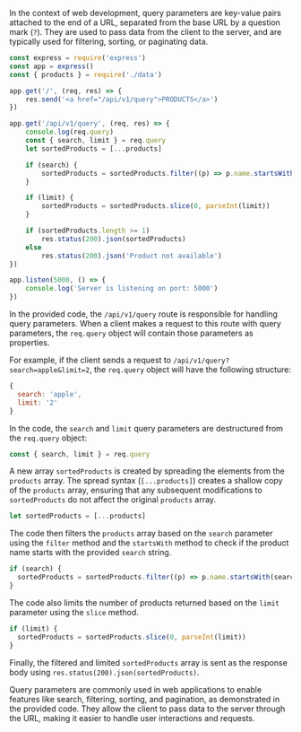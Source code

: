 In the context of web development, query parameters are key-value pairs attached to the end of a URL, separated from the base URL by a question mark (`?`). They are used to pass data from the client to the server, and are typically used for filtering, sorting, or paginating data.

```js
const express = require('express')
const app = express()
const { products } = require('./data')

app.get('/', (req, res) => {
    res.send('<a href="/api/v1/query">PRODUCTS</a>')
})

app.get('/api/v1/query', (req, res) => {
    console.log(req.query)
    const { search, limit } = req.query
    let sortedProducts = [...products]

    if (search) {
        sortedProducts = sortedProducts.filter((p) => p.name.startsWith(search))
    }

    if (limit) {
        sortedProducts = sortedProducts.slice(0, parseInt(limit))
    }

    if (sortedProducts.length >= 1)
        res.status(200).json(sortedProducts)
    else
        res.status(200).json('Product not available')
})

app.listen(5000, () => {
    console.log('Server is listening on port: 5000')
})
```

In the provided code, the `/api/v1/query` route is responsible for handling query parameters. When a client makes a request to this route with query parameters, the `req.query` object will contain those parameters as properties.

For example, if the client sends a request to `/api/v1/query?search=apple&limit=2`, the `req.query` object will have the following structure:

```javascript
{
  search: 'apple',
  limit: '2'
}
```

In the code, the `search` and `limit` query parameters are destructured from the `req.query` object:

```javascript
const { search, limit } = req.query
```

A new array `sortedProducts` is created by spreading the elements from the `products` array. The spread syntax (`[...products]`) creates a shallow copy of the `products` array, ensuring that any subsequent modifications to `sortedProducts` do not affect the original `products` array.

```js
let sortedProducts = [...products]
```

The code then filters the `products` array based on the `search` parameter using the `filter` method and the `startsWith` method to check if the product name starts with the provided `search` string.

```javascript
if (search) {
  sortedProducts = sortedProducts.filter((p) => p.name.startsWith(search))
}
```

The code also limits the number of products returned based on the `limit` parameter using the `slice` method.

```javascript
if (limit) {
  sortedProducts = sortedProducts.slice(0, parseInt(limit))
}
```

Finally, the filtered and limited `sortedProducts` array is sent as the response body using `res.status(200).json(sortedProducts)`.

Query parameters are commonly used in web applications to enable features like search, filtering, sorting, and pagination, as demonstrated in the provided code. They allow the client to pass data to the server through the URL, making it easier to handle user interactions and requests.